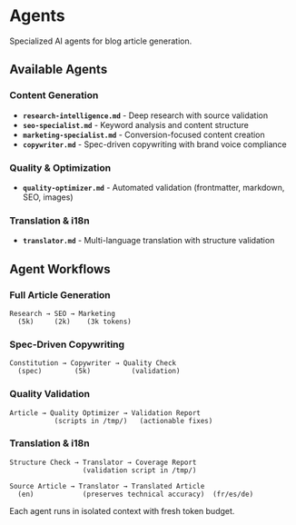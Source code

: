 # Agents

Specialized AI agents for blog article generation.

## Available Agents

### Content Generation

- **`research-intelligence.md`** - Deep research with source validation
- **`seo-specialist.md`** - Keyword analysis and content structure
- **`marketing-specialist.md`** - Conversion-focused content creation
- **`copywriter.md`** - Spec-driven copywriting with brand voice compliance

### Quality & Optimization

- **`quality-optimizer.md`** - Automated validation (frontmatter, markdown, SEO, images)

### Translation & i18n

- **`translator.md`** - Multi-language translation with structure validation

## Agent Workflows

### Full Article Generation
```
Research → SEO → Marketing
  (5k)     (2k)    (3k tokens)
```

### Spec-Driven Copywriting
```
Constitution → Copywriter → Quality Check
  (spec)        (5k)          (validation)
```

### Quality Validation
```
Article → Quality Optimizer → Validation Report
           (scripts in /tmp/)   (actionable fixes)
```

### Translation & i18n
```
Structure Check → Translator → Coverage Report
                  (validation script in /tmp/)

Source Article → Translator → Translated Article
  (en)            (preserves technical accuracy)  (fr/es/de)
```

Each agent runs in isolated context with fresh token budget.
